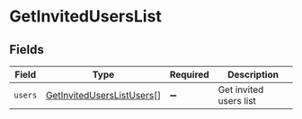 # GetInvitedUsersList


## Fields

| Field                                                                         | Type                                                                          | Required                                                                      | Description                                                                   |
| ----------------------------------------------------------------------------- | ----------------------------------------------------------------------------- | ----------------------------------------------------------------------------- | ----------------------------------------------------------------------------- |
| `users`                                                                       | [GetInvitedUsersListUsers](../../models/shared/getinviteduserslistusers.md)[] | :heavy_minus_sign:                                                            | Get invited users list                                                        |